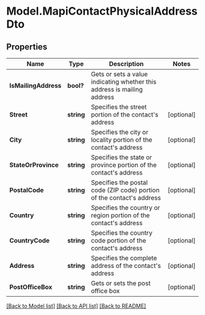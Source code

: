 # Model.MapiContactPhysicalAddressDto
## Properties
Name | Type | Description | Notes
------------ | ------------- | ------------- | -------------
**IsMailingAddress** | **bool?** | Gets or sets a value indicating whether this address is mailing address              | 
**Street** | **string** | Specifies the street portion of the contact&#39;s address              | [optional] 
**City** | **string** | Specifies the city or locality portion of the contact&#39;s address              | [optional] 
**StateOrProvince** | **string** | Specifies the state or province portion of the contact&#39;s address              | [optional] 
**PostalCode** | **string** | Specifies the postal code (ZIP code) portion of the contact&#39;s address              | [optional] 
**Country** | **string** | Specifies the country or region portion of the contact&#39;s address              | [optional] 
**CountryCode** | **string** | Specifies the country code portion of the contact&#39;s address              | [optional] 
**Address** | **string** | Specifies the complete address of the contact&#39;s address              | [optional] 
**PostOfficeBox** | **string** | Gets or sets the post office box              | [optional] 



[[Back to Model list]](README.md#documentation-for-models) [[Back to API list]](README.md#documentation-for-api-endpoints) [[Back to README]](README.md)


